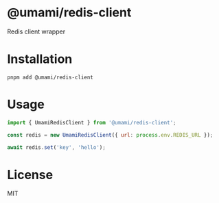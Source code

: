 # @umami/redis-client

Redis client wrapper

# Installation

```
pnpm add @umami/redis-client
```

# Usage

```javascript
import { UmamiRedisClient } from '@umami/redis-client';

const redis = new UmamiRedisClient({ url: process.env.REDIS_URL });

await redis.set('key', 'hello');
```


# License

MIT
